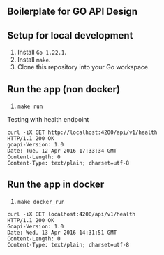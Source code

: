 ## Boilerplate for GO API Design



## Setup for local development

1. Install `Go 1.22.1`.
2. Install `make`.
3. Clone this repository into your Go workspace.


## Run the app (non docker)

1. `make run`

Testing with health endpoint

```
curl -iX GET http://localhost:4200/api/v1/health
HTTP/1.1 200 OK
goapi-Version: 1.0
Date: Tue, 12 Apr 2016 17:33:34 GMT
Content-Length: 0
Content-Type: text/plain; charset=utf-8
```


## Run the app in docker


1. `make docker_run`

```
curl -iX GET localhost:4200/api/v1/health
HTTP/1.1 200 OK
Goapi-Version: 1.0
Date: Wed, 13 Apr 2016 14:31:51 GMT
Content-Length: 0
Content-Type: text/plain; charset=utf-8
```

